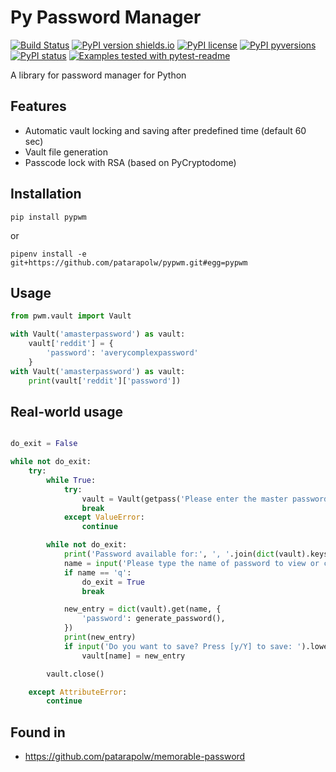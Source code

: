 # Py Password Manager

[![Build Status](https://travis-ci.org/patarapolw/pypwm.svg?branch=master)](https://travis-ci.org/patarapolw/pypwm)
[![PyPI version shields.io](https://img.shields.io/pypi/v/pypwm.svg)](https://pypi.python.org/pypi/pypwm/)
[![PyPI license](https://img.shields.io/pypi/l/pypwm.svg)](https://pypi.python.org/pypi/pypwm/)
[![PyPI pyversions](https://img.shields.io/pypi/pyversions/pypwm.svg)](https://pypi.python.org/pypi/pypwm/)
[![PyPI status](https://img.shields.io/pypi/status/pypwm.svg)](https://pypi.python.org/pypi/pypwm/)
[![Examples tested with pytest-readme](http://img.shields.io/badge/readme-tested-brightgreen.svg)](https://github.com/boxed/pytest-readme)

A library for password manager for Python

## Features

- Automatic vault locking and saving after predefined time (default 60 sec)
- Vault file generation
- Passcode lock with RSA (based on PyCryptodome)


## Installation

```commandline
pip install pypwm
```
or
```commandline
pipenv install -e git+https://github.com/patarapolw/pypwm.git#egg=pypwm
```

## Usage

```python
from pwm.vault import Vault

with Vault('amasterpassword') as vault:
    vault['reddit'] = {
        'password': 'averycomplexpassword'
    }
with Vault('amasterpassword') as vault:
    print(vault['reddit']['password'])
```

## Real-world usage

```python

do_exit = False

while not do_exit:
    try:
        while True:
            try:
                vault = Vault(getpass('Please enter the master password : '))
                break
            except ValueError:
                continue

        while not do_exit:
            print('Password available for:', ', '.join(dict(vault).keys()))
            name = input('Please type the name of password to view or create a new one, or press q to exit. : ')
            if name == 'q':
                do_exit = True
                break

            new_entry = dict(vault).get(name, {
                'password': generate_password(),
            })
            print(new_entry)
            if input('Do you want to save? Press [y/Y] to save: ').lower() == 'y':
                vault[name] = new_entry

        vault.close()

    except AttributeError:
        continue
```

## Found in

- https://github.com/patarapolw/memorable-password
